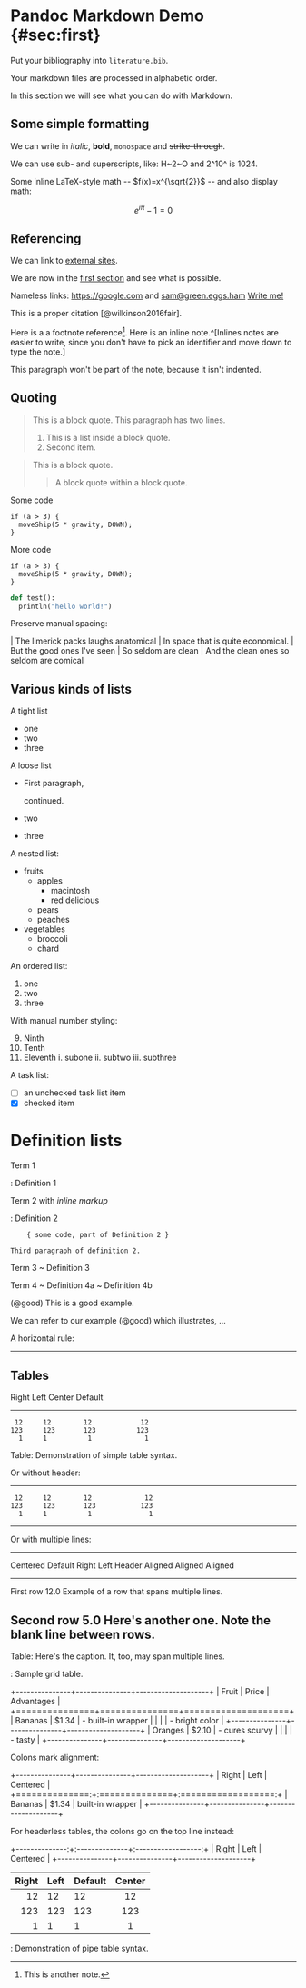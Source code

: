 # Pandoc Markdown Demo {#sec:first}

Put your bibliography into `literature.bib`.

Your markdown files are processed in alphabetic order.

In this section we will see what you can do with Markdown.

## Some simple formatting

We can write in *italic*, **bold**, `monospace` and ~~strike-through~~.

We can use sub- and superscripts, like: H~2~O and  2^10^ is 1024.

Some inline LaTeX-style math -- $f(x)=x^{\sqrt{2}}$ -- and also display math:

$$
e^{i\pi} -1 = 0
$$

## Referencing

We can link to [external sites](https://www.startpage.com).

We are now in the [first section](#sec:first) and see what is possible.

Nameless links: <https://google.com> and <sam@green.eggs.ham>
[Write me!](mailto:sam@green.eggs.ham)

This is a proper citation [@wilkinson2016fair].

Here is a a footnote reference[^somenote].
Here is an inline note.^[Inlines notes are easier to write, since
you don't have to pick an identifier and move down to type the
note.]

[^somenote]: This is another note.

This paragraph won't be part of the note, because it isn't indented.

## Quoting

> This is a block quote. This
> paragraph has two lines.
>
> 1. This is a list inside a block quote.
> 2. Second item.

> This is a block quote.
>
> > A block quote within a block quote.

Some code

    if (a > 3) {
      moveShip(5 * gravity, DOWN);
    }


More code

~~~~~~~
if (a > 3) {
  moveShip(5 * gravity, DOWN);
}
~~~~~~~

```python
def test():
  println("hello world!")
```

Preserve manual spacing:

| The limerick packs laughs anatomical
| In space that is quite economical.
|    But the good ones I've seen
|    So seldom are clean
| And the clean ones so seldom are comical

## Various kinds of lists

A tight list 

* one
* two
* three

A loose list

* First paragraph,
  
  continued.

* two

* three

A nested list:

* fruits
  + apples
    - macintosh
    - red delicious
  + pears
  + peaches
* vegetables
  + broccoli
  + chard

An ordered list:

1.  one
2.  two
3.  three

With manual number styling:

9)  Ninth
10)  Tenth
11)  Eleventh
       i. subone
      ii. subtwo
     iii. subthree

A task list:

- [ ] an unchecked task list item
- [x] checked item

# Definition lists

Term 1

:   Definition 1

Term 2 with *inline markup*

:   Definition 2

        { some code, part of Definition 2 }

    Third paragraph of definition 2.


Term 3
  ~ Definition 3

Term 4
  ~ Definition 4a
  ~ Definition 4b


(@good)  This is a good example.

We can refer to our example (@good) which illustrates, ...

A horizontal rule:

----

## Tables

  Right     Left     Center     Default
-------     ------ ----------   -------
     12     12        12            12
    123     123       123          123
      1     1          1             1

Table:  Demonstration of simple table syntax.

Or without header:

-------     ------ ----------   -------
     12     12        12             12
    123     123       123           123
      1     1          1              1
-------     ------ ----------   -------

Or with multiple lines:

-------------------------------------------------------------
 Centered   Default           Right Left
  Header    Aligned         Aligned Aligned
----------- ------- --------------- -------------------------
   First    row                12.0 Example of a row that
                                    spans multiple lines.

  Second    row                 5.0 Here's another one. Note
                                    the blank line between
                                    rows.
-------------------------------------------------------------

Table: Here's the caption. It, too, may span
multiple lines.


: Sample grid table.

+---------------+---------------+--------------------+
| Fruit         | Price         | Advantages         |
+===============+===============+====================+
| Bananas       | $1.34         | - built-in wrapper |
|               |               | - bright color     |
+---------------+---------------+--------------------+
| Oranges       | $2.10         | - cures scurvy     |
|               |               | - tasty            |
+---------------+---------------+--------------------+

Colons mark alignment:

+---------------+---------------+--------------------+
| Right         | Left          | Centered           |
+==============:+:==============+:==================:+
| Bananas       | $1.34         | built-in wrapper   |
+---------------+---------------+--------------------+

For headerless tables, the colons go on the top line instead:

+--------------:+:--------------+:------------------:+
| Right         | Left          | Centered           |
+---------------+---------------+--------------------+


| Right | Left | Default | Center |
|------:|:-----|---------|:------:|
|   12  |  12  |    12   |    12  |
|  123  |  123 |   123   |   123  |
|    1  |    1 |     1   |     1  |

  : Demonstration of pipe table syntax.


